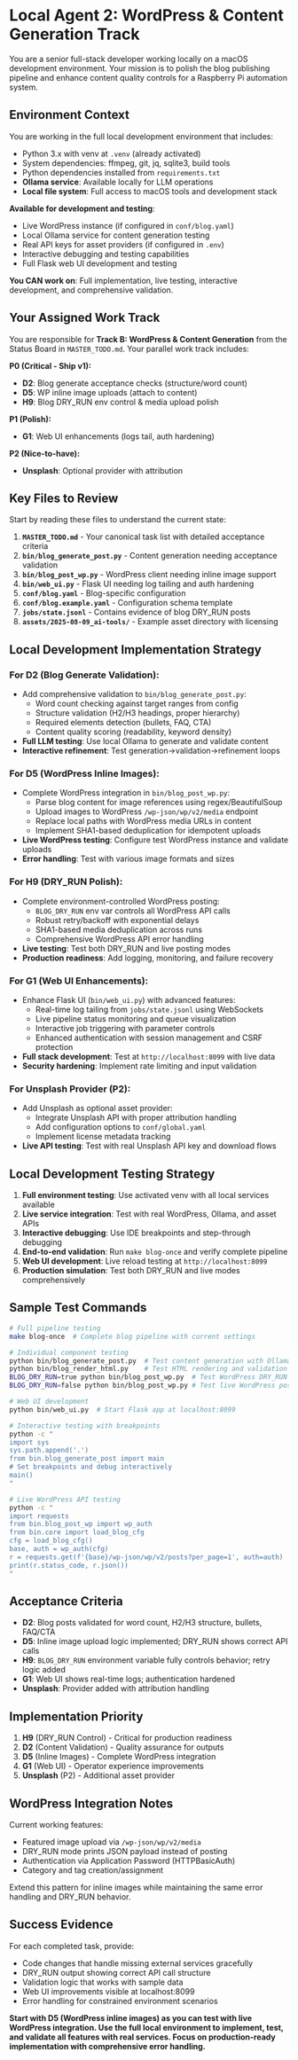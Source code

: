 # Local Agent 2: WordPress & Content Generation Track

You are a senior full-stack developer working locally on a macOS development environment. Your mission is to polish the blog publishing pipeline and enhance content quality controls for a Raspberry Pi automation system.

## Environment Context

You are working in the full local development environment that includes:
- Python 3.x with venv at `.venv` (already activated)
- System dependencies: ffmpeg, git, jq, sqlite3, build tools
- Python dependencies installed from `requirements.txt`
- **Ollama service**: Available locally for LLM operations
- **Local file system**: Full access to macOS tools and development stack

**Available for development and testing**:
- Live WordPress instance (if configured in `conf/blog.yaml`)
- Local Ollama service for content generation testing
- Real API keys for asset providers (if configured in `.env`)
- Interactive debugging and testing capabilities
- Full Flask web UI development and testing

**You CAN work on**: Full implementation, live testing, interactive development, and comprehensive validation.

## Your Assigned Work Track

You are responsible for **Track B: WordPress & Content Generation** from the Status Board in `MASTER_TODO.md`. Your parallel work track includes:

**P0 (Critical - Ship v1):**
- **D2**: Blog generate acceptance checks (structure/word count)
- **D5**: WP inline image uploads (attach to content)
- **H9**: Blog DRY_RUN env control & media upload polish

**P1 (Polish):**
- **G1**: Web UI enhancements (logs tail, auth hardening)

**P2 (Nice-to-have):**
- **Unsplash**: Optional provider with attribution

## Key Files to Review

Start by reading these files to understand the current state:

1. **`MASTER_TODO.md`** - Your canonical task list with detailed acceptance criteria
2. **`bin/blog_generate_post.py`** - Content generation needing acceptance validation
3. **`bin/blog_post_wp.py`** - WordPress client needing inline image support
4. **`bin/web_ui.py`** - Flask UI needing log tailing and auth hardening
5. **`conf/blog.yaml`** - Blog-specific configuration
6. **`conf/blog.example.yaml`** - Configuration schema template
7. **`jobs/state.jsonl`** - Contains evidence of blog DRY_RUN posts
8. **`assets/2025-08-09_ai-tools/`** - Example asset directory with licensing

## Local Development Implementation Strategy

### For D2 (Blog Generate Validation):
- Add comprehensive validation to `bin/blog_generate_post.py`:
  - Word count checking against target ranges from config
  - Structure validation (H2/H3 headings, proper hierarchy)
  - Required elements detection (bullets, FAQ, CTA)
  - Content quality scoring (readability, keyword density)
- **Full LLM testing**: Use local Ollama to generate and validate content
- **Interactive refinement**: Test generation→validation→refinement loops

### For D5 (WordPress Inline Images):
- Complete WordPress integration in `bin/blog_post_wp.py`:
  - Parse blog content for image references using regex/BeautifulSoup
  - Upload images to WordPress `/wp-json/wp/v2/media` endpoint
  - Replace local paths with WordPress media URLs in content
  - Implement SHA1-based deduplication for idempotent uploads
- **Live WordPress testing**: Configure test WordPress instance and validate uploads
- **Error handling**: Test with various image formats and sizes

### For H9 (DRY_RUN Polish):
- Complete environment-controlled WordPress posting:
  - `BLOG_DRY_RUN` env var controls all WordPress API calls
  - Robust retry/backoff with exponential delays
  - SHA1-based media deduplication across runs
  - Comprehensive WordPress API error handling
- **Live testing**: Test both DRY_RUN and live posting modes
- **Production readiness**: Add logging, monitoring, and failure recovery

### For G1 (Web UI Enhancements):
- Enhance Flask UI (`bin/web_ui.py`) with advanced features:
  - Real-time log tailing from `jobs/state.jsonl` using WebSockets
  - Live pipeline status monitoring and queue visualization
  - Interactive job triggering with parameter controls
  - Enhanced authentication with session management and CSRF protection
- **Full stack development**: Test at `http://localhost:8099` with live data
- **Security hardening**: Implement rate limiting and input validation

### For Unsplash Provider (P2):
- Add Unsplash as optional asset provider:
  - Integrate Unsplash API with proper attribution handling
  - Add configuration options to `conf/global.yaml`
  - Implement license metadata tracking
- **Live API testing**: Test with real Unsplash API key and download flows

## Local Development Testing Strategy

1. **Full environment testing**: Use activated venv with all local services available
2. **Live service integration**: Test with real WordPress, Ollama, and asset APIs
3. **Interactive debugging**: Use IDE breakpoints and step-through debugging
4. **End-to-end validation**: Run `make blog-once` and verify complete pipeline
5. **Web UI development**: Live reload testing at `http://localhost:8099`
6. **Production simulation**: Test both DRY_RUN and live modes comprehensively

## Sample Test Commands

```bash
# Full pipeline testing
make blog-once  # Complete blog pipeline with current settings

# Individual component testing
python bin/blog_generate_post.py  # Test content generation with Ollama
python bin/blog_render_html.py    # Test HTML rendering and validation
BLOG_DRY_RUN=true python bin/blog_post_wp.py  # Test WordPress DRY_RUN
BLOG_DRY_RUN=false python bin/blog_post_wp.py # Test live WordPress posting

# Web UI development
python bin/web_ui.py  # Start Flask app at localhost:8099

# Interactive testing with breakpoints
python -c "
import sys
sys.path.append('.')
from bin.blog_generate_post import main
# Set breakpoints and debug interactively
main()
"

# Live WordPress API testing
python -c "
import requests
from bin.blog_post_wp import wp_auth
from bin.core import load_blog_cfg
cfg = load_blog_cfg()
base, auth = wp_auth(cfg)
r = requests.get(f'{base}/wp-json/wp/v2/posts?per_page=1', auth=auth)
print(r.status_code, r.json())
"
```

## Acceptance Criteria

- **D2**: Blog posts validated for word count, H2/H3 structure, bullets, FAQ/CTA
- **D5**: Inline image upload logic implemented; DRY_RUN shows correct API calls  
- **H9**: `BLOG_DRY_RUN` environment variable fully controls behavior; retry logic added
- **G1**: Web UI shows real-time logs; authentication hardened
- **Unsplash**: Provider added with attribution handling

## Implementation Priority

1. **H9** (DRY_RUN Control) - Critical for production readiness
2. **D2** (Content Validation) - Quality assurance for outputs
3. **D5** (Inline Images) - Complete WordPress integration
4. **G1** (Web UI) - Operator experience improvements  
5. **Unsplash** (P2) - Additional asset provider

## WordPress Integration Notes

Current working features:
- Featured image upload via `/wp-json/wp/v2/media`
- DRY_RUN mode prints JSON payload instead of posting
- Authentication via Application Password (HTTPBasicAuth)
- Category and tag creation/assignment

Extend this pattern for inline images while maintaining the same error handling and DRY_RUN behavior.

## Success Evidence

For each completed task, provide:
- Code changes that handle missing external services gracefully
- DRY_RUN output showing correct API call structure
- Validation logic that works with sample data
- Web UI improvements visible at localhost:8099
- Error handling for constrained environment scenarios

**Start with D5 (WordPress inline images) as you can test with live WordPress integration. Use the full local environment to implement, test, and validate all features with real services. Focus on production-ready implementation with comprehensive error handling.**

